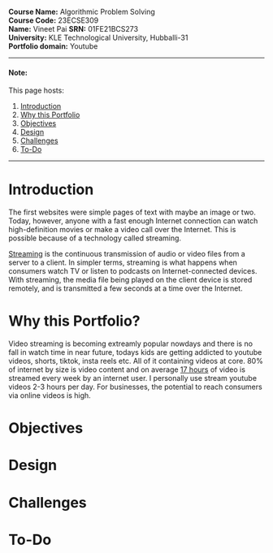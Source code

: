<!-- # Video streaming platform Portfolio -->

<!-- <dl>
<dt>Course Name</dt>
<dd>Algorithmic Problem Solving</dd>
<dt>Course Code</dt>
<dd>23ECSE309</dd>
<dt>Name</dt>
<dd>Vineet Pai</dd>
<dt>University</dt>
<dd>KLE Technological University, Hubballi-31</dd>
</dl> -->

**Course Name:** Algorithmic Problem Solving  
**Course Code:** 23ECSE309  
**Name:** Vineet Pai
**SRN:** 01FE21BCS273  
**University:** KLE Technological University, Hubballi-31  
**Portfolio domain:** Youtube

---

#### Note:

<!-- This page hosts:

1. <a href='# Introduction'>Introduction</a>
2. <a href='# Why this Portfolio?'>Why this Portfolio</a>
3. <a href='# Objectives'>Objectives</a>
4. <a href='# Design'>Design</a>
5. <a href='# Challenges'>Challenges</a>
6. <a href='# To-Do'>To-Do</a> -->

This page hosts:

1. [Introduction](#Introduction)
2. [Why this Portfolio](#why-this-portfolio)
3. [Objectives](#objectives)
4. [Design](#design)
5. [Challenges](#challenges)
6. [To-Do](#to-do)

---

# Introduction

The first websites were simple pages of text with maybe an image or two. Today, however, anyone with a fast enough Internet connection can watch high-definition movies or make a video call over the Internet. This is possible because of a technology called streaming.

[Streaming](https://www.cloudflare.com/learning/video/what-is-streaming/) is the continuous transmission of audio or video files from a server to a client. In simpler terms, streaming is what happens when consumers watch TV or listen to podcasts on Internet-connected devices. With streaming, the media file being played on the client device is stored remotely, and is transmitted a few seconds at a time over the Internet.

# Why this Portfolio?

Video streaming is becoming extreamly popular nowdays and there is no fall in watch time in near future, todays kids are getting addicted to youtube videos, shorts, tiktok, insta reels etc. All of it containing videos at core. 80% of internet by size is video content and on average [17 hours](https://www.oberlo.com/statistics/online-video-consumption-statistics) of video is streamed every week by an internet user. I personally use stream youtube videos 2-3 hours per day.
For businesses, the potential to reach consumers via online videos is high.

# Objectives

# Design

# Challenges

# To-Do
